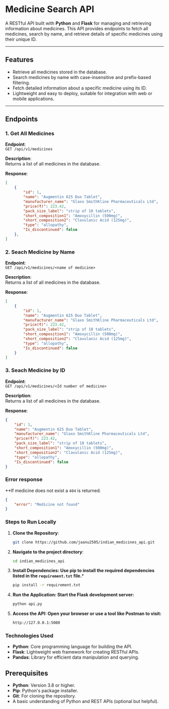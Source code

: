 # **Medicine Search API**

A RESTful API built with **Python** and **Flask** for managing and retrieving information about medicines. This API provides endpoints to fetch all medicines, search by name, and retrieve details of specific medicines using their unique ID.

---

## **Features**
- Retrieve all medicines stored in the database.
- Search medicines by name with case-insensitive and prefix-based filtering.
- Fetch detailed information about a specific medicine using its ID.
- Lightweight and easy to deploy, suitable for integration with web or mobile applications.

---

## **Endpoints**

### 1. **Get All Medicines**
**Endpoint**:  
`GET /api/v1/medicines`

**Description**:  
Returns a list of all medicines in the database.

**Response**:  
```json
[
    {
        "id": 1,
        "name": "Augmentin 625 Duo Tablet",
        "manufacturer_name": "Glaxo SmithKline Pharmaceuticals Ltd",
        "price(₹)": 223.42,
        "pack_size_label": "strip of 10 tablets",
        "short_composition1": "Amoxycillin (500mg)",
        "short_composition2": "Clavulanic Acid (125mg)",
        "type": "allopathy",
        "Is_discontinued": false
    },
]
```

### 2. **Seach Medicine by Name**
**Endpoint**:  
`GET /api/v1/medicines/<name of medicine>`

**Description**:  
Returns a list of all medicines in the database.

**Response**:  
```json
[
    {
        "id": 1,
        "name": "Augmentin 625 Duo Tablet",
        "manufacturer_name": "Glaxo SmithKline Pharmaceuticals Ltd",
        "price(₹)": 223.42,
        "pack_size_label": "strip of 10 tablets",
        "short_composition1": "Amoxycillin (500mg)",
        "short_composition2": "Clavulanic Acid (125mg)",
        "type": "allopathy",
        "Is_discontinued": false
    }
]
```
### 3. **Seach Medicine by ID**
**Endpoint**:  
`GET /api/v1/medicines/<Id number of medicine>`

**Description**:  
Returns a list of all medicines in the database.

**Response**: 
```json
{
    "id": 1,
    "name": "Augmentin 625 Duo Tablet",
    "manufacturer_name": "Glaxo SmithKline Pharmaceuticals Ltd",
    "price(₹)": 223.42,
    "pack_size_label": "strip of 10 tablets",
    "short_composition1": "Amoxycillin (500mg)",
    "short_composition2": "Clavulanic Acid (125mg)",
    "type": "allopathy",
    "Is_discontinued": false
}
```
### **Error response**
**If medicine does not exist a `404` is returned.
```json
{
    "error": "Medicine not found"
}
```
### **Steps to Run Locally**

1. **Clone the Repository**:
   ```bash
   git clone https://github.com/jaanu2505/indian_medicines_api.git
    ```
2. **Navigate to the project directory**:
   ```bash
   cd indian_medicines_api
   ```
3. **Install Dependencies: Use pip to install the required dependencies listed in the `requirement.txt` file.***
   ```bash
   pip install -r requirement.txt
   ```
4. **Run the Application: Start the Flask development server:**
   ```bash
   python api.py
   ```
5. **Access the API: Open your browser or use a tool like Postman to visit:**
    ```bash
    http://127.0.0.1:5000
    ```
### **Technologies Used**
- **Python**: Core programming language for building the API.
- **Flask**: Lightweight web framework for creating RESTful APIs.
- **Pandas**: Library for efficient data manipulation and querying.

## **Prerequisites**

- **Python**: Version 3.8 or higher.
- **Pip**: Python's package installer.
- **Git**: For cloning the repository.
- A basic understanding of Python and REST APIs (optional but helpful).

